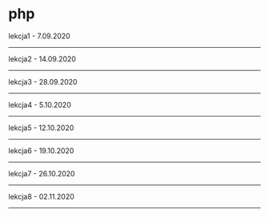 # php

lekcja1 - 7.09.2020 <hr>
lekcja2 - 14.09.2020 <hr>
lekcja3 - 28.09.2020 <hr>
lekcja4 - 5.10.2020 <hr>
lekcja5 - 12.10.2020 <hr>
lekcja6 - 19.10.2020 <hr>
lekcja7 - 26.10.2020 <hr>
lekcja8 - 02.11.2020 <hr>
